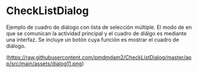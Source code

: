 # CheckListDialog

Ejemplo de cuadro de diálogo con lista de selección múltiple. El modo de en que se comunican la actividad principal y el cuadro de diálgo es mediante una interfaz. Se incluye un botón cuya función es mostrar el cuadro de diálogo.

(https://raw.githubusercontent.com/pmdmdam2/CheckListDialog/master/app/src/main/assets/dialog11.png)

